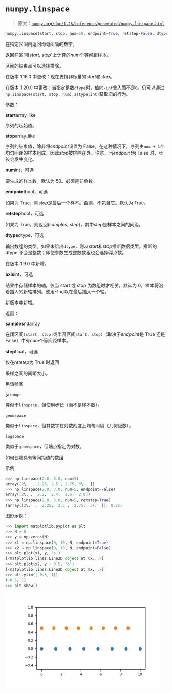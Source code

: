 # `numpy.linspace`

> 原文：[`numpy.org/doc/1.26/reference/generated/numpy.linspace.html`](https://numpy.org/doc/1.26/reference/generated/numpy.linspace.html)

```py
numpy.linspace(start, stop, num=50, endpoint=True, retstep=False, dtype=None, axis=0)
```

在指定区间内返回均匀间隔的数字。

返回在区间[*start*, *stop*]上计算的*num*个等间距样本。

区间的结束点可以选择排除。

在版本 1.16.0 中更改：现在支持非标量的*start*和*stop*。

在版本 1.20.0 中更改：当指定整数`dtype`时，值向`-inf`舍入而不是`0`。仍可以通过`np.linspace(start, stop, num).astype(int)`获取旧的行为。

参数：

**start**array_like

序列的起始值。

**stop**array_like

序列的结束值，除非将*endpoint*设置为 False。在这种情况下，序列由`num + 1`个均匀间距的样本组成，因此*stop*被排除在外。注意，当*endpoint*为 False 时，步长会发生变化。

**num**int，可选

要生成的样本数。默认为 50。必须是非负数。

**endpoint**bool，可选

如果为 True，则*stop*是最后一个样本。否则，不包含它。默认为 True。

**retstep**bool，可选

如果为 True，则返回(*samples*, *step*)，其中*step*是样本之间的间距。

**dtype**dtype，可选

输出数组的类型。如果未给出`dtype`，则从*start*和*stop*推断数据类型。推断的 dtype 不会是整数；即使参数生成整数数组也会选择浮点数。

在版本 1.9.0 中新增。

**axis**int，可选

结果中存储样本的轴。仅当 start 或 stop 为数组时才相关。默认为 0，样本将沿着插入的新轴排列。使用-1 可以在最后插入一个轴。

新版本中新增。

返回：

**samples**ndarray

在闭区间`[start, stop]`或半开区间`start, stop)`（取决于*endpoint*是 True 还是 False）中有*num*个等间距样本。

**step**float，可选

仅在*retstep*为 True 时返回

采样之间的间距大小。

另请参阅

[`arange`

类似于`linspace`，但使用步长（而不是样本数）。

`geomspace`

类似于`linspace`，但其数字在对数刻度上均匀间隔（几何级数）。

`logspace`

类似于`geomspace`，但端点指定为对数。

如何创建具有等间距值的数组

示例

```py
>>> np.linspace(2.0, 3.0, num=5)
array([2\.  , 2.25, 2.5 , 2.75, 3\.  ])
>>> np.linspace(2.0, 3.0, num=5, endpoint=False)
array([2\. ,  2.2,  2.4,  2.6,  2.8])
>>> np.linspace(2.0, 3.0, num=5, retstep=True)
(array([2\.  ,  2.25,  2.5 ,  2.75,  3\.  ]), 0.25) 
```

图形示例：

```py
>>> import matplotlib.pyplot as plt
>>> N = 8
>>> y = np.zeros(N)
>>> x1 = np.linspace(0, 10, N, endpoint=True)
>>> x2 = np.linspace(0, 10, N, endpoint=False)
>>> plt.plot(x1, y, 'o')
[<matplotlib.lines.Line2D object at 0x...>]
>>> plt.plot(x2, y + 0.5, 'o')
[<matplotlib.lines.Line2D object at 0x...>]
>>> plt.ylim([-0.5, 1])
(-0.5, 1)
>>> plt.show() 
```

![../../_images/numpy-linspace-1.png](img/45237dde15c9edf66dfdc2c35a6d303b.png)
